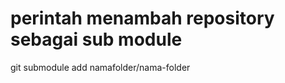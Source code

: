# perintah menambah repository sebagai sub module
git submodule add <alamat url git> namafolder/nama-folder


